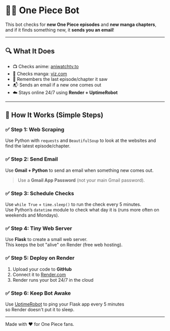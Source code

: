 # 🏴‍☠️ One Piece Bot

This bot checks for **new One Piece episodes** and **new manga chapters**, and if it finds something new, it **sends you an email**!

---

## 🔍 What It Does

- 📺 Checks anime: [aniwatchtv.to](https://aniwatchtv.to/one-piece-100?ref=search)
- 📖 Checks manga: [viz.com](https://www.viz.com/shonenjump/chapters/one-piece)
- 💾 Remembers the last episode/chapter it saw
- 📬 Sends an email if a new one comes out
- ☁️ Stays online 24/7 using **Render + UptimeRobot**

---

## 🧠 How It Works (Simple Steps)

### ✅ Step 1: Web Scraping
Use Python with `requests` and `BeautifulSoup` to look at the websites and find the latest episode/chapter.

### ✅ Step 2: Send Email
Use **Gmail + Python** to send an email when something new comes out.  
> Use a **Gmail App Password** (not your main Gmail password).

### ✅ Step 3: Schedule Checks
Use `while True` + `time.sleep()` to run the check every 5 minutes.  
Use Python’s `datetime` module to check what day it is (runs more often on weekends and Mondays).

### ✅ Step 4: Tiny Web Server
Use **Flask** to create a small web server.  
This keeps the bot "alive" on Render (free web hosting).

### ✅ Step 5: Deploy on Render
1. Upload your code to **GitHub**
2. Connect it to [Render.com](https://render.com/)
3. Render runs your bot 24/7 in the cloud

### ✅ Step 6: Keep Bot Awake
Use [UptimeRobot](https://uptimerobot.com/) to ping your Flask app every 5 minutes  
so Render doesn't put it to sleep.

---

Made with ❤️ for One Piece fans.